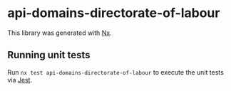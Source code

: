 # api-domains-directorate-of-labour

This library was generated with [Nx](https://nx.dev).

## Running unit tests

Run `nx test api-domains-directorate-of-labour` to execute the unit tests via [Jest](https://jestjs.io).

